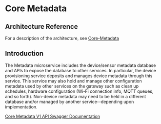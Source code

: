 # Core Metadata

## Architecture Reference

For a description of the architecture, see
[Core-Metadata](../../microservices/core/metadata/Ch-Metadata.md)

## Introduction

The Metadata microservice includes the device/sensor metadata database
and APIs to expose the database to other services. In particular, the
device provisioning service deposits and manages device metadata through
this service. This service may also hold and manage other configuration
metadata used by other services on the gateway such as clean up
schedules, hardware configuration (Wi-Fi connection info, MQTT queues,
and so forth). Non-device metadata may need to be held in a different
database and/or managed by another service--depending upon
implementation.

[Core Metadata V1 API Swagger Documentation](https://app.swaggerhub.com/apis-docs/EdgeXFoundry1/core-metadata)
<!-- [Core Metadata API HTML Documentation](core-metadata.html) -->
